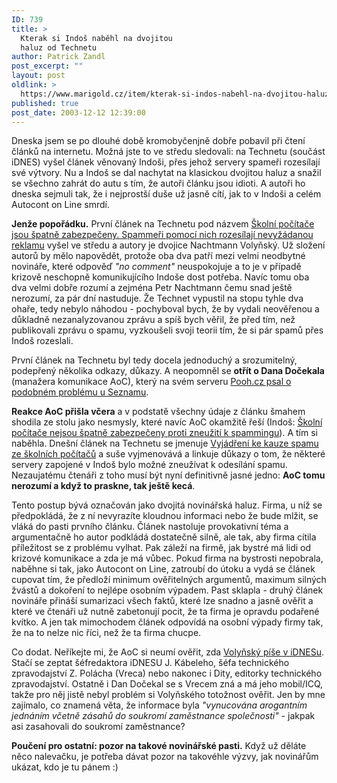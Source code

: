 ```yaml
---
ID: 739
title: >
  Kterak si Indoš naběhl na dvojitou
  haluz od Technetu
author: Patrick Zandl
post_excerpt: ""
layout: post
oldlink: >
  https://www.marigold.cz/item/kterak-si-indos-nabehl-na-dvojitou-haluz-od-technetu
published: true
post_date: 2003-12-12 12:39:00
---
```

<p>
Dneska jsem se po dlouhé době kromobyčenjně dobře pobavil při čtení článků na internetu. Možná jste to ve středu sledovali: na Technetu (součást iDNES) vyšel článek věnovaný Indoši, přes jehož servery spameři rozesílají své výtvory. Nu a Indoš se dal nachytat na klasickou dvojitou haluz a snažil se všechno zahrát do autu s tím, že autoři článku jsou idioti. A autoři ho dneska sejmuli tak, že i nejprostší duše už jasně cítí, jak to v Indoši a celém Autocont on Line smrdí. </p>

<p>
<STRONG>Jenže popořádku.</STRONG> První článek na Technetu pod názvem <A href="http://technet.idnes.cz/novinky/indos_spam031210.html" target=_blank>Školní počítače jsou špatně zabezpečeny. Spammeři pomocí nich rozesílají nevyžádanou reklamu</A> vyšel ve středu a autory je dvojice Nachtmann Volyňský. Už složení autorů by mělo napovědět, protože oba dva patří mezi velmi neodbytné novináře, které odpověď <EM>"no comment"</EM> neuspokojuje a to je v případě krizově neschopně komunikujícího Indoše dost potřeba. Navíc tomu oba dva velmi dobře rozumí a zejména Petr Nachtmann čemu snad ještě nerozumí, za pár dní nastuduje. Že Technet vypustil na stopu tyhle dva ohaře, tedy nebylo náhodou - pochyboval bych, že by vydali neověřenou&#160;a důkladně nezanalyzovanou zprávu a spíš bych věřil,&#160;že před tím, než publikovali zprávu o spamu, vyzkoušeli svoji teorii tím, že si pár spamů přes Indoš rozeslali. </p>

<p>
První článek na Technetu byl tedy docela jednoduchý a srozumitelný, podepřený několika odkazy, důkazy. A neopomněl se <STRONG>otřít o Dana Dočekala</STRONG> (manažera komunikace AoC), který na svém serveru <A href="http://www.pooh.cz/a.asp?id=2004738&amp;db=" target=_blank>Pooh.cz psal o podobném problému u Seznamu</A>. </p>

<p>
<STRONG>Reakce AoC přišla včera</STRONG> a v podstatě všechny údaje z článku šmahem shodila ze stolu jako nesmysly, které navíc AoC okamžitě řeší (Indoš: <A href="http://www.indos.cz/a.asp?a=2002157&amp;db=" target=_blank>Školní počítače nejsou špatně zabezpečeny proti zneužití k spammingu</A>). A tím si naběhla. Dnešní článek na Technetu se jmenuje <A href="http://technet.idnes.cz/novinky/spam_polemika031212.html" target=_blank>Vyjádření ke kauze spamu ze školních počítačů</A> a suše vyjmenovává a linkuje důkazy o tom, že některé servery zapojené v Indoš bylo možné zneužívat k odesílání spamu. Nezaujatému čtenáři z toho musí být nyní definitivně jasné jedno: <STRONG>AoC tomu nerozumí a když to praskne, tak ještě kecá</STRONG>. </p>

<p>
Tento postup bývá označován jako dvojitá novinářská haluz. Firma, u níž se předpokládá, že z ní nevyrazíte kloudnou informaci nebo že bude mlžit, se vláká do pasti prvního článku. Článek nastoluje provokativní téma a argumentačně ho autor&#160;podkládá dostatečně silně, ale tak, aby firma cítila příležitost se z problému vylhat. Pak záleží na firmě, jak bystré má lidi od krizové komunikace a zda je má vůbec. Pokud firma na bystrosti nepobrala, naběhne si tak, jako Autocont on Line, zatroubí do útoku a vydá se článek cupovat tím, že předloží minimum ověřitelných argumentů, maximum silných žvástů a dokoření to nejlépe osobním výpadem. Past sklapla - druhý článek novináře přináší sumarizaci všech faktů, které lze snadno a jasně ověřit a které ve čtenáři už nutně zabetonují pocit, že ta firma je opravdu podařené kvítko. A jen tak mimochodem článek odpovídá na osobní výpady firmy tak, že na to nelze nic říci, než že ta firma chucpe. </p>

<p>
Co dodat. Neříkejte mi, že AoC si neumí ověřit, zda <A href="http://mobil.idnes.cz/autori.html?autori=5724" target=_blank>Volyňský&#160;píše v iDNESu</A>. Stačí se zeptat šéfredaktora iDNESU J. Kábeleho, šéfa technického zpravodajství Z. Polácha (Vreca) nebo nakonec i Dity, editorky technického zpravodajství.&#160;Ostatně i Dan Dočekal se s Vrecem zná a má jeho mobil/ICQ, takže pro něj jistě nebyl problém si Volyňského totožnost ověřit. Jen by mne zajímalo, co znamená věta, že informace byla <EM>"vynucována arogantním jednáním včetně zásahů do soukromí zaměstnance společnosti"</EM> - jakpak asi zasahovali do soukromí zaměstnance? </p>

<p>
<STRONG>Poučení pro ostatní: pozor na takové novinářské pasti.</STRONG> Když už děláte něco nalevačku, je potřeba dávat pozor na takovéhle výzvy, jak novinářům ukázat, kdo je tu pánem :)</p>
